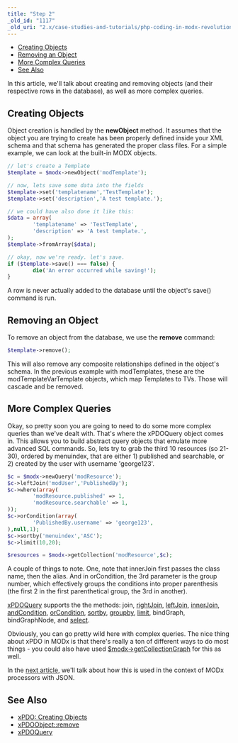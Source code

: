 ```yaml
---
title: "Step 2"
_old_id: "1117"
_old_uri: "2.x/case-studies-and-tutorials/php-coding-in-modx-revolution,-pt.-i/php-coding-in-modx-revolution,-pt.-ii"
---
```


- [Creating Objects](#creating-objects)
- [Removing an Object](#removing-an-object)
- [More Complex Queries](#more-complex-queries)
- [See Also](#see-also)



In this article, we'll talk about creating and removing objects (and their respective rows in the database), as well as more complex queries.

## Creating Objects

Object creation is handled by the **newObject** method. It assumes that the object you are trying to create has been properly defined inside your XML schema and that schema has generated the proper class files. For a simple example, we can look at the built-in MODX objects.

``` php 
// let's create a Template
$template = $modx->newObject('modTemplate');

// now, lets save some data into the fields
$template->set('templatename','TestTemplate');
$template->set('description','A test template.');

// we could have also done it like this:
$data = array(
        'templatename' => 'TestTemplate',
        'description' => 'A test template.',
);
$template->fromArray($data);

// okay, now we're ready. let's save.
if ($template->save() === false) {
        die('An error occurred while saving!');
}
```

A row is never actually added to the database until the object's save() command is run.

## Removing an Object

To remove an object from the database, we use the **remove** command:

``` php 
$template->remove();
```

This will also remove any composite relationships defined in the object's schema. In the previous example with modTemplates, these are the modTemplateVarTemplate objects, which map Templates to TVs. Those will cascade and be removed.

## More Complex Queries

Okay, so pretty soon you are going to need to do some more complex queries than we've dealt with. That's where the xPDOQuery object comes in. This allows you to build abstract query objects that emulate more advanced SQL commands. So, lets try to grab the third 10 resources (so 21-30), ordered by menuindex, that are either 1) published and searchable, or 2) created by the user with username 'george123'.

``` php 
$c = $modx->newQuery('modResource');
$c->leftJoin('modUser','PublishedBy');
$c->where(array(
        'modResource.published' => 1,
        'modResource.searchable' => 1,
));
$c->orCondition(array(
        'PublishedBy.username' => 'george123',
),null,1);
$c->sortby('menuindex','ASC');
$c->limit(10,20);

$resources = $modx->getCollection('modResource',$c);
```

A couple of things to note. One, note that innerJoin first passes the class name, then the alias. And in orCondition, the 3rd parameter is the group number, which effectively groups the conditions into proper parenthesis (the first 2 in the first parenthetical group, the 3rd in another).

[xPDOQuery](xpdo/class-reference/xpdoquery "xPDOQuery") supports the the methods: join, [rightJoin](xpdo/class-reference/xpdoquery/xpdoquery.rightjoin "xPDOQuery.rightJoin"), [leftJoin](xpdo/class-reference/xpdoquery/xpdoquery.leftjoin "xPDOQuery.leftJoin"), [innerJoin](xpdo/class-reference/xpdoquery/xpdoquery.innerjoin "xPDOQuery.innerJoin"), [andCondition](xpdo/class-reference/xpdoquery/xpdoquery.andcondition "xPDOQuery.andCondition"), [orCondition](xpdo/class-reference/xpdoquery/xpdoquery.orcondition "xPDOQuery.orCondition"), [sortby](xpdo/class-reference/xpdoquery/xpdoquery.sortby "xPDOQuery.sortby"), [groupby](xpdo/class-reference/xpdoquery/xpdoquery.groupby "xPDOQuery.groupby"), [limit](xpdo/class-reference/xpdoquery/xpdoquery.limit "xPDOQuery.limit"), bindGraph, bindGraphNode, and [select](xpdo/class-reference/xpdoquery/xpdoquery.select "xPDOQuery.select").

Obviously, you can go pretty wild here with complex queries. The nice thing about xPDO in MODx is that there's really a ton of different ways to do most things - you could also have used [$modx->getCollectionGraph](xpdo/getting-started/using-your-xpdo-model/retrieving-objects/getcollectiongraph "getCollectionGraph") for this as well.

In the [next article](case-studies-and-tutorials/php-coding-in-modx-revolution,-pt.-i/php-coding-in-modx-revolution,-pt.-iii "PHP Coding in MODx Revolution, Pt. III"), we'll talk about how this is used in the context of MODx processors with JSON.

## See Also

- [xPDO: Creating Objects](xpdo/getting-started/using-your-xpdo-model/creating-objects "Creating Objects")
- [xPDOObject::remove](xpdo/class-reference/xpdoobject/persistence-methods/remove "remove")
- [xPDOQuery](xpdo/class-reference/xpdoquery "xPDOQuery")
